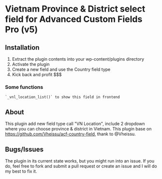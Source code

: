 Vietnam Province & District select field for Advanced Custom Fields Pro (v5)
=======================================================================================

## Installation
1. Extract the plugin contents into your wp-content/plugins directory
2. Activate the plugin
3. Create a new field and use the Country field type
4. Kick back and profit $$$

### Some functions
    `_vnl_location_list()` to show this field in frontend

## About
This plugin add new field type call "VN Location", include 2 dropdown where you can choose province & district in Vietnam.
This plugin base on https://github.com/Vheissu/acf-country-field, thank to @Vheissu.

## Bugs/Issues
The plugin in its current state works, but you might run into an issue. If you do, feel free to fork and submit a pull request or create an issue and I will do my best to fix it.
